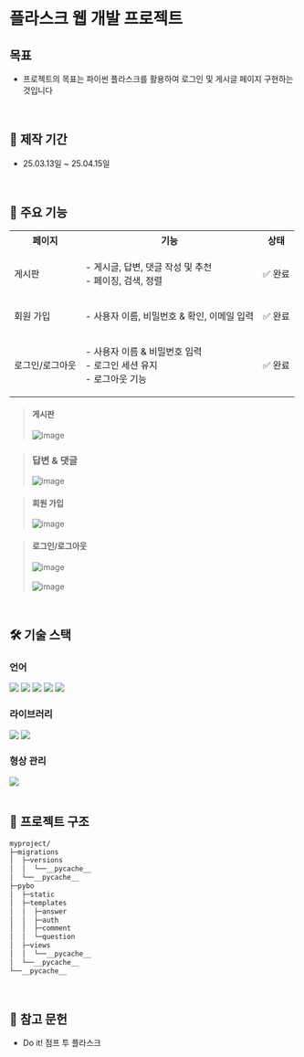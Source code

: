 # 플라스크 웹 개발 프로젝트

## 목표

- 프로젝트의 목표는 파이썬 플라스크를 활용하여 로그인 및 게시글 페이지 구현하는 것입니다 
<br>

## 📆 제작 기간

- 25.03.13일 ~ 25.04.15일
<br>

## 🔧 주요 기능

<table>
  <tr>
    <th>페이지</th>
    <th>기능</th>
    <th>상태</th>
  </tr>
  <tr>
    <td>게시판</td>
    <td>
      <p>- 게시글, 답변, 댓글 작성 및 추천</br>
         - 페이징, 검색, 정렬
      </p>
    </td>
    <td>✅ 완료</td>
  </tr>
  <tr>
    <td>회원 가입</td>
    <td><p>- 사용자 이름, 비밀번호 & 확인, 이메일 입력</p></td>
    <td>✅ 완료</td>
  </tr>
  <tr>
    <td>로그인/로그아웃</td>
    <td><p>- 사용자 이름 & 비밀번호 입력</br>
            - 로그인 세션 유지</br>
            - 로그아웃 기능
        </p></td>
    <td>
      ✅ 완료
    </td>
  </tr>

  
</table>


> #### 게시판
> ![image](https://github.com/user-attachments/assets/b4554c12-85e3-4dfc-963c-c289c7cd869c)

> ### 답변 & 댓글
> ![image](https://github.com/user-attachments/assets/ba5577f9-ebcd-405e-aa11-d02405f6dda7)
 
> #### 회원 가입  
> ![image](https://github.com/user-attachments/assets/fc9911df-2e40-4192-852b-cc175d887b54)

  
> #### 로그인/로그아웃
> ![image](https://github.com/user-attachments/assets/c6404d68-1cf8-408e-9f8c-7cb274b0673c)
> </br>
> </br>
> ![image](https://github.com/user-attachments/assets/4a24c8de-3c1e-4eec-8078-e51b243b568f)


<br>

## 🛠️ 기술 스택

### 언어
<div>
  <img src="https://img.shields.io/badge/Flask-000000?style=for-the-badge&logo=Flask&logoColor=white">
  <img src="https://img.shields.io/badge/HTML5-E34F26?style=for-the-badge&logo=HTML5&logoColor=white">
  <img src="https://img.shields.io/badge/CSS3-1572B6?style=for-the-badge&logo=CSS3&logoColor=white">
  <img src="https://img.shields.io/badge/JavaScript-F7DF1E?style=for-the-badge&logo=JavaScript&logoColor=white">
  <img src="https://img.shields.io/badge/Python-3776AB?style=for-the-badge&logo=Python&logoColor=white">
</div>

### 라이브러리
<div>
  <img src="https://img.shields.io/badge/Bootstrap-7952B3?style=for-the-badge&logo=Bootstrap&logoColor=white">
  <img src="https://img.shields.io/badge/SQLAlchemy-D71F00?style=for-the-badge&logo=SQLAlchemy&logoColor=white">
</div>

### 형상 관리
<div>
    <img src="https://img.shields.io/badge/GiHub-181717?style=for-the-badge&logo=GitHub&logoColor=white">
</div>
<br>

## 📂 프로젝트 구조
```bash
myproject/
├─migrations
│  ├─versions
│  │  └──__pycache__
│  └──__pycache__
├─pybo
│  ├─static
│  ├─templates
│  │  ├─answer
│  │  ├─auth
│  │  ├─comment
│  │  └─question
│  ├─views
│  │  └──__pycache__
│  └──__pycache__
└──__pycache__
```
<br>

## 📖 참고 문헌

- Do it! 점프 투 플라스크
